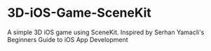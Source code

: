 # 3D-iOS-Game-SceneKit
A simple 3D iOS game using SceneKit. Inspired by Serhan Yamacli's  Beginners Guide to iOS App Development
